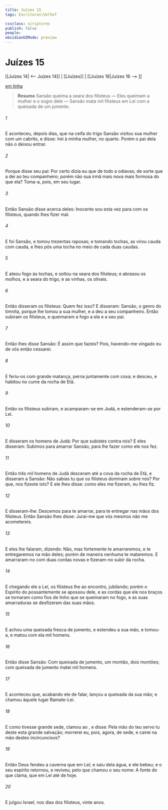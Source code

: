 ```yaml
---
title: Juízes 15
tags: Escrituras\VelhoT

cssclass: scriptures
publish: false
people:
obsidianUIMode: preview
---
```


# Juízes 15
[[Juízes 14| <-- Juízes 14]] | [[Juízes]] | [[Juízes 16|Juízes 16 --> ]]

[em linha](https://churchofjesuschrist.org/study/scriptures/ot/judg/15?lang=por)

> __Resumo__
Sansão queima a seara dos filisteus — Eles queimam a mulher e o sogro dele — Sansão mata mil filisteus em Leí com a queixada de um jumento.

###### 1 
E aconteceu, depois  dias, que na ceifa do trigo Sansão visitou sua mulher com um cabrito, e disse: Irei à minha mulher, no quarto. Porém o pai dela não o deixou entrar.

###### 2 
Porque disse seu pai: Por certo dizia eu que de todo a odiavas; de sorte que a dei ao teu companheiro; porém não  sua irmã mais nova mais formosa do que ela? Toma-a, pois, em seu lugar.

###### 3 
Então Sansão disse acerca deles: Inocente sou esta vez para com os filisteus, quando lhes fizer  mal.

###### 4 
E foi Sansão, e tomou trezentas raposas; e tomando tochas, as virou cauda com cauda, e lhes pôs uma tocha no meio de cada duas caudas.

###### 5 
E ateou fogo às tochas, e soltou  na seara dos filisteus; e  abrasou os molhos, e a seara do trigo, e as vinhas,  os olivais.

###### 6 
Então disseram os filisteus: Quem fez isso? E disseram: Sansão, o genro do timnita, porque lhe tomou a sua mulher, e a deu a seu companheiro. Então subiram os filisteus, e queimaram a fogo a ela e a seu pai.

###### 7 
Então lhes disse Sansão: É assim que fazeis? Pois, havendo-me vingado eu de vós então cessarei.

###### 8 
E feriu-os com grande matança, perna juntamente com coxa; e desceu, e habitou no cume da rocha de Etã.

###### 9 
Então os filisteus subiram, e acamparam-se em Judá, e estenderam-se por Leí.

###### 10 
E disseram os homens de Judá: Por que subistes contra nós? E eles disseram: Subimos para amarrar Sansão, para lhe fazer como ele nos fez.

###### 11 
Então três mil homens de Judá desceram até a cova da rocha de Etã, e disseram a Sansão: Não sabias tu que os filisteus dominam sobre nós? Por que,  nos fizeste isto? E ele lhes disse:  como eles me fizeram, eu lhes fiz.

###### 12 
E disseram-lhe: Descemos para te amarrar, para te entregar nas mãos dos filisteus. Então Sansão lhes disse: Jurai-me que vós mesmos não me acometereis.

###### 13 
E eles lhe falaram, dizendo: Não, mas fortemente te amarraremos, e te entregaremos na mão deles; porém de maneira nenhuma te mataremos. E amarraram-no com duas cordas novas e fizeram-no subir da rocha.

###### 14 
E chegando ele a Leí, os filisteus lhe  ao encontro, jubilando; porém o Espírito do  possantemente se apossou dele, e as cordas que ele  nos braços se tornaram como fios de linho que se queimaram no fogo, e as suas amarraduras se desfizeram das suas mãos.

###### 15 
E achou uma queixada fresca de  jumento, e estendeu a sua mão, e tomou-a, e matou com ela mil homens.

###### 16 
Então disse Sansão: Com  queixada de jumento, um montão, dois montões; com  queixada de jumento matei mil homens.

###### 17 
E aconteceu que, acabando ele de falar, lançou a queixada da sua mão; e chamou àquele lugar Ramate-Leí.

###### 18 
E como tivesse grande sede, clamou ao , e disse: Pela mão do teu servo tu deste esta grande salvação; morrerei eu, pois, agora, de sede, e cairei na mão destes incircuncisos?

###### 19 
Então Deus fendeu a caverna que  em Leí; e saiu dela água, e ele bebeu; e o seu espírito retornou, e reviveu; pelo que chamou o seu nome: A fonte do que clama, que  em Leí até  de hoje.

###### 20 
E julgou Israel, nos dias dos filisteus, vinte anos.

